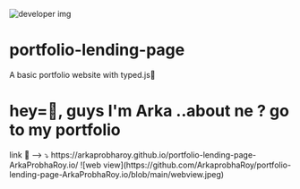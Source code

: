 ![developer img ](https://img.freepik.com/free-vector/web-development-programmer-engineering-coding-website-augmented-reality-interface-screens-developer-project-engineer-programming-software-application-design-cartoon-illustration_107791-3863.jpg)
# portfolio-lending-page
A basic portfolio website with typed.js🎉
<h1> hey=👋, guys I'm Arka ..about ne ? go to my portfolio  </h1>
link 🔗 --> ⤵️
 https://arkaprobharoy.github.io/portfolio-lending-page-ArkaProbhaRoy.io/
 ![web view](https://github.com/ArkaprobhaRoy/portfolio-lending-page-ArkaProbhaRoy.io/blob/main/webview.jpeg)
 
